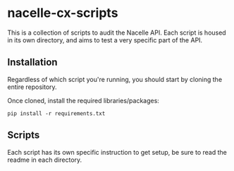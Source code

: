 # nacelle-cx-scripts

This is a collection of scripts to audit the Nacelle API. Each script is housed in its own directory, and aims to test a very specific part of the API. 

## Installation 

Regardless of which script you're running, you should start by cloning the entire repository. 

Once cloned, install the required libraries/packages:

```
pip install -r requirements.txt
```

## Scripts

Each script has its own specific instruction to get setup, be sure to read the readme in each directory.

